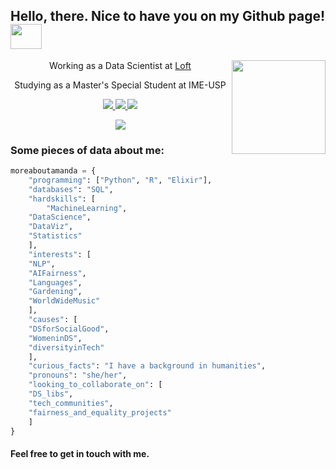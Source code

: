 <h2> Hello, there. Nice to have you on my Github page! <img src="https://media.giphy.com/media/KzJkzjggfGN5Py6nkT/giphy.gif" width="50" height="40" frameBorder="0"></h2>

<img align='right' src="https://media.giphy.com/media/fwWN1z5x11VaLEqMdD/giphy.gif" width="150">

<p align='center'> Working as a Data Scientist at <a href="http://loft.com.br"> Loft </a></p>
<p align='center'> Studying as a Master's Special Student at IME-USP </p>

<p align="center">
    <a href="https://linkedin.com/in/amanda-ferraboli/">
            <img src="https://img.shields.io/badge/-amanda.ferraboli-0077B5?style=flat&logo=Linkedin&logoColor=white"/>
    </a>
    <a href="https://medium.com/@amanda.ferraboli">
	<img src="https://img.shields.io/badge/-amanda.ferraboli-black?style=flat&logo=Medium&logoColor=white"/>
    </a>
    <a href="https://www.instagram.com/amferraboli">
	<img src="https://img.shields.io/badge/amferraboli-%23E4405F.svg?&style=flat-square&logo=instagram&logoColor=white"/>
    </a>
</p>

<p align="center">
	<img src="https://komarev.com/ghpvc/?username=amferrabolie&color=orange">	  
</p>


<h3> Some pieces of data about me: </h3>

```python
moreaboutamanda = {
    "programming": ["Python", "R", "Elixir"],
    "databases": "SQL",
    "hardskills": [
        "MachineLearning", 
	"DataScience", 
	"DataViz", 
	"Statistics"
    ],
    "interests": [
	"NLP", 
	"AIFairness", 
	"Languages", 
	"Gardening", 
	"WorldWideMusic"
    ],
    "causes": [
	"DSforSocialGood", 
	"WomeninDS", 
	"diversityinTech"
    ],
    "curious_facts": "I have a background in humanities",
    "pronouns": "she/her",
    "looking_to_collaborate_on": [
	"DS_libs", 
	"tech_communities", 
	"fairness_and_equality_projects"
    ]
}
```
<h4> Feel free to get in touch with me. </h4>
